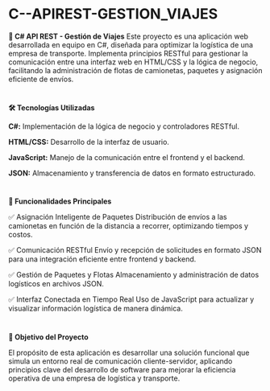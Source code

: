 # C--APIREST-GESTION_VIAJES
**🚛 C# API REST - Gestión de Viajes**
Este proyecto es una aplicación web desarrollada en equipo en C#, diseñada para optimizar la logística de una empresa de transporte. Implementa principios RESTful para gestionar la comunicación entre una interfaz web en HTML/CSS y la lógica de negocio, facilitando la administración de flotas de camionetas, paquetes y asignación eficiente de envíos.
#
**🛠️ Tecnologías Utilizadas**

**C#:** Implementación de la lógica de negocio y controladores RESTful.

**HTML/CSS:** Desarrollo de la interfaz de usuario.

**JavaScript:** Manejo de la comunicación entre el frontend y el backend.

**JSON:** Almacenamiento y transferencia de datos en formato estructurado.
#
**🚀 Funcionalidades Principales**

✅ Asignación Inteligente de Paquetes
Distribución de envíos a las camionetas en función de la distancia a recorrer, optimizando tiempos y costos.

✅ Comunicación RESTful
Envío y recepción de solicitudes en formato JSON para una integración eficiente entre frontend y backend.

✅ Gestión de Paquetes y Flotas
Almacenamiento y administración de datos logísticos en archivos JSON.

✅ Interfaz Conectada en Tiempo Real
Uso de JavaScript para actualizar y visualizar información logística de manera dinámica.
#

**🎯 Objetivo del Proyecto**

El propósito de esta aplicación es desarrollar una solución funcional que simula un entorno real de comunicación cliente-servidor, aplicando principios clave del desarrollo de software para mejorar la eficiencia operativa de una empresa de logística y transporte.
